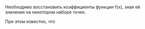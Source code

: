 Необходимо восстановить коэффициенты функции
f(x), зная её значения на некотором наборе точек.

При этом известно, что